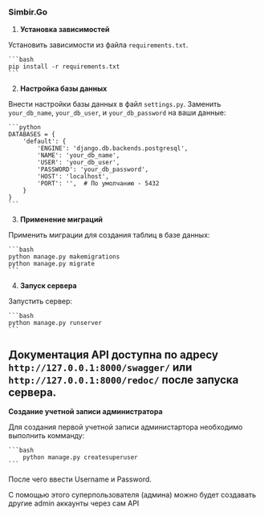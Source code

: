 ### Simbir.Go ###

1. **Установка зависимостей** 

Установить зависимости из файла `requirements.txt`.

    ```bash
    pip install -r requirements.txt
    ```

2. **Настройка базы данных** 

Внести настройки базы данных в файл `settings.py`. Заменить `your_db_name`, `your_db_user`, и `your_db_password` на ваши данные:
 
    ```python
    DATABASES = {
        'default': {
            'ENGINE': 'django.db.backends.postgresql',
            'NAME': 'your_db_name',
            'USER': 'your_db_user',
            'PASSWORD': 'your_db_password',
            'HOST': 'localhost',
            'PORT': '',  # По умолчанию - 5432
        }
    }
    ```

3. **Применение миграций**

Применить миграции для создания таблиц в базе данных:

    ```bash
    python manage.py makemigrations
    python manage.py migrate
    ```

4. **Запуск сервера**

Запустить сервер:

    ```bash
    python manage.py runserver
    ```

## Документация API доступна по адресу `http://127.0.0.1:8000/swagger/` или `http://127.0.0.1:8000/redoc/` после запуска сервера.

**Создание учетной записи администратора**

Для создания первой учетной записи администартора необходимо выполнить комманду:

    ```bash
        python manage.py createsuperuser
    ```
После чего ввести Username и Password.

С помощью этого суперпользователя (админа) можно будет создавать другие admin аккаунты через сам API

